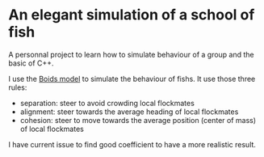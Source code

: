 # An elegant simulation of a school of fish 

A personnal project to learn how to simulate behaviour of a group and the basic of C++.

I use the [Boids model](https://en.wikipedia.org/wiki/Boids) to simulate the behaviour of fishs. It use those three rules:

- separation: steer to avoid crowding local flockmates
- alignment: steer towards the average heading of local flockmates
- cohesion: steer to move towards the average position (center of mass) of local flockmates

I have current issue to find good coefficient to have a more realistic result.
